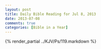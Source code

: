 ```yaml
---
layout: post
title: Daily Bible Reading for Jul 8, 2013
date: 2013-07-08
comments: true
categories: [Bible in a Year]
---
```

{% render_partial ../KJV/Ps/119.markdown %}
